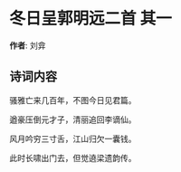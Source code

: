 # 冬日呈郭明远二首  其一

**作者**: 刘弇

## 诗词内容

骚雅亡来几百年，不图今日见君篇。

遒豪压倒元才子，清丽追回李谪仙。

风月吟穷三寸舌，江山归欠一囊钱。

此时长啸出门去，但觉遶梁遗韵传。

